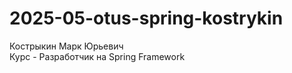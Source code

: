 # 2025-05-otus-spring-kostrykin
Кострыкин Марк Юрьевич <br/>
Курс - Разработчик на Spring Framework 
